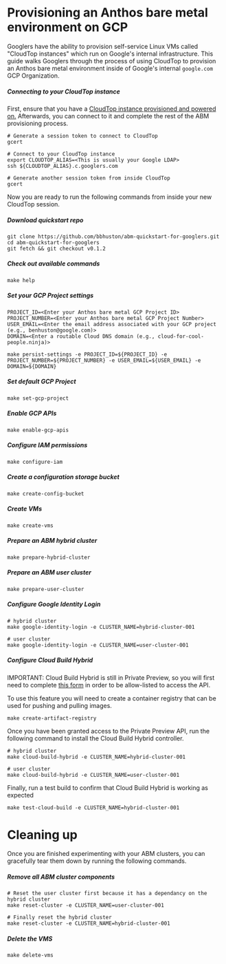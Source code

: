 # Provisioning an Anthos bare metal environment on GCP

Googlers have the ability to provision self-service Linux VMs called "CloudTop instances" which run on Google's internal infrastructure.  This guide walks Googlers through the process of using CloudTop to provision an Anthos bare metal environment inside of Google's internal `google.com` GCP Organization.  

##### Connecting to your CloudTop instance

First, ensure that you have a [CloudTop instance provisioned and powered on.](https://support.google.com/techstop/answer/2662330?hl=en&ref_topic=2683844)  Afterwards, you can connect to it and complete the rest of the ABM provisioning process.

```
# Generate a session token to connect to CloudTop
gcert

# Connect to your CloudTop instance
export CLOUDTOP_ALIAS=<This is usually your Google LDAP>
ssh ${CLOUDTOP_ALIAS}.c.googlers.com

# Generate another session token from inside CloudTop
gcert
```

Now you are ready to run the following commands from inside your new CloudTop session.

##### Download quickstart repo
```
git clone https://github.com/bbhuston/abm-quickstart-for-googlers.git
cd abm-quickstart-for-googlers
git fetch && git checkout v0.1.2
```

##### Check out available commands 
```
make help
```

##### Set your GCP Project settings
```
PROJECT_ID=<Enter your Anthos bare metal GCP Project ID>
PROJECT_NUMBER=<Enter your Anthos bare metal GCP Project Number>
USER_EMAIL=<Enter the email address associated with your GCP project (e.g., benhuston@google.com)>
DOMAIN=<Enter a routable Cloud DNS domain (e.g., cloud-for-cool-people.ninja)>

make persist-settings -e PROJECT_ID=${PROJECT_ID} -e PROJECT_NUMBER=${PROJECT_NUMBER} -e USER_EMAIL=${USER_EMAIL} -e DOMAIN=${DOMAIN}
```

##### Set default GCP Project
```
make set-gcp-project
```

##### Enable GCP APIs
```
make enable-gcp-apis
```

##### Configure IAM permissions
```
make configure-iam
```

##### Create a configuration storage bucket
```
make create-config-bucket
```

##### Create VMs
```
make create-vms
```

##### Prepare an ABM hybrid cluster
```
make prepare-hybrid-cluster
```

##### Prepare an ABM user cluster
```
make prepare-user-cluster
```

##### Configure Google Identity Login
```
# hybrid cluster
make google-identity-login -e CLUSTER_NAME=hybrid-cluster-001

# user cluster
make google-identity-login -e CLUSTER_NAME=user-cluster-001
```

##### Configure Cloud Build Hybrid

IMPORTANT:  Cloud Build Hybrid is still in Private Preview, so you will first need to complete [this form](https://docs.google.com/forms/d/e/1FAIpQLSeLji5duBK2TDuWErlL-tjvbnyRVgVmmE6rLU4WuqcSax4KdA/viewform) in order to be allow-listed to access the API.

To use this feature you will need to create a container registry that can be used for pushing and pulling images.
```
make create-artifact-registry 
```

Once you have been granted access to the Private Preview API, run the following command to install the Cloud Build Hybrid controller.
```
# hybrid cluster
make cloud-build-hybrid -e CLUSTER_NAME=hybrid-cluster-001

# user cluster
make cloud-build-hybrid -e CLUSTER_NAME=user-cluster-001
```

Finally, run a test build to confirm that Cloud Build Hybrid is working as expected
```
make test-cloud-build -e CLUSTER_NAME=hybrid-cluster-001
```

# Cleaning up

Once you are finished experimenting with your ABM clusters, you can gracefully tear them down by running the following commands.

##### Remove all ABM cluster components
```
# Reset the user cluster first because it has a dependancy on the hybrid cluster
make reset-cluster -e CLUSTER_NAME=user-cluster-001

# Finally reset the hybrid cluster
make reset-cluster -e CLUSTER_NAME=hybrid-cluster-001
```

##### Delete the VMS
```
make delete-vms
```